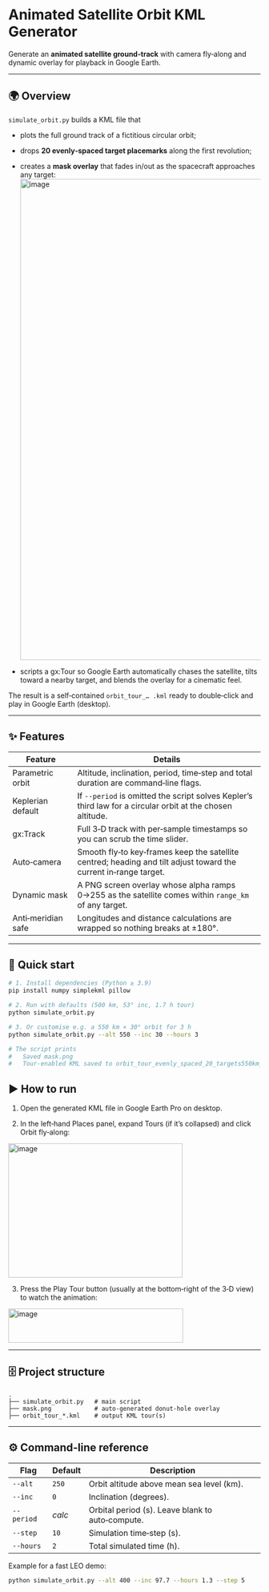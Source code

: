 # Animated Satellite Orbit KML Generator
Generate an **animated satellite ground‑track** with camera fly‑along and dynamic overlay for playback in Google Earth.

---

## 🌍 Overview

`simulate_orbit.py` builds a KML file that

* plots the full ground track of a fictitious circular orbit;
* drops **20 evenly‑spaced target placemarks** along the first revolution;
* creates a **mask overlay** that fades in/out as the spacecraft approaches any target: <img width="1568" height="961" alt="image" src="https://github.com/user-attachments/assets/3c065bce-979a-4cfb-bc0c-95ff6d06bc41" />

* scripts a gx\:Tour so Google Earth automatically chases the satellite, tilts toward a nearby target, and blends the overlay for a cinematic feel.

The result is a self‑contained `orbit_tour_… .kml` ready to double‑click and play in Google Earth (desktop).

---

## ✨ Features

| Feature            | Details                                                                                                          |
| ------------------ | ---------------------------------------------------------------------------------------------------------------- |
| Parametric orbit   | Altitude, inclination, period, time‑step and total duration are command‑line flags.                              |
| Keplerian default  | If `--period` is omitted the script solves Kepler’s third law for a circular orbit at the chosen altitude.       |
| gx\:Track          | Full 3‑D track with per‑sample timestamps so you can scrub the time slider.                                      |
| Auto‑camera        | Smooth fly‑to key‑frames keep the satellite centred; heading and tilt adjust toward the current in‑range target. |
| Dynamic mask       | A PNG screen overlay whose alpha ramps 0→255 as the satellite comes within `range_km` of any target.             |
| Anti‑meridian safe | Longitudes and distance calculations are wrapped so nothing breaks at ±180°.                                     |

---

## 🚀 Quick start

```bash
# 1. Install dependencies (Python ≥ 3.9)
pip install numpy simplekml pillow

# 2. Run with defaults (500 km, 53° inc, 1.7 h tour)
python simulate_orbit.py

# 3. Or customise e.g. a 550 km × 30° orbit for 3 h
python simulate_orbit.py --alt 550 --inc 30 --hours 3

# The script prints
#   Saved mask.png
#   Tour-enabled KML saved to orbit_tour_evenly_spaced_20_targets550km_30deg.kml

```

## ▶️ How to run

1. Open the generated KML file in Google Earth Pro on desktop.

2. In the left‑hand Places panel, expand Tours (if it’s collapsed) and click Orbit fly‑along:
<img width="348" height="268" alt="image" src="https://github.com/user-attachments/assets/4b1047d3-88c5-46e8-8058-425e533afaed" />


3. Press the Play Tour button (usually at the bottom‑right of the 3‑D view) to watch the animation:
<img width="349" height="68" alt="image" src="https://github.com/user-attachments/assets/4dd859db-473a-4e97-9367-4909be821f95" />

---

## 🗄️ Project structure

```
.
├── simulate_orbit.py   # main script
├── mask.png            # auto‑generated donut‑hole overlay
├── orbit_tour_*.kml    # output KML tour(s)

```

---

## ⚙️ Command‑line reference

| Flag       | Default | Description                                      |
| ---------- | ------- | ------------------------------------------------ |
| `--alt`    | `250`   | Orbit altitude above mean sea level (km).        |
| `--inc`    | `0`     | Inclination (degrees).                           |
| `--period` | *calc*  | Orbital period (s). Leave blank to auto‑compute. |
| `--step`   | `10`    | Simulation time‑step (s).                        |
| `--hours`  | `2`     | Total simulated time (h).                        |

Example for a fast LEO demo:

```bash
python simulate_orbit.py --alt 400 --inc 97.7 --hours 1.3 --step 5
```

